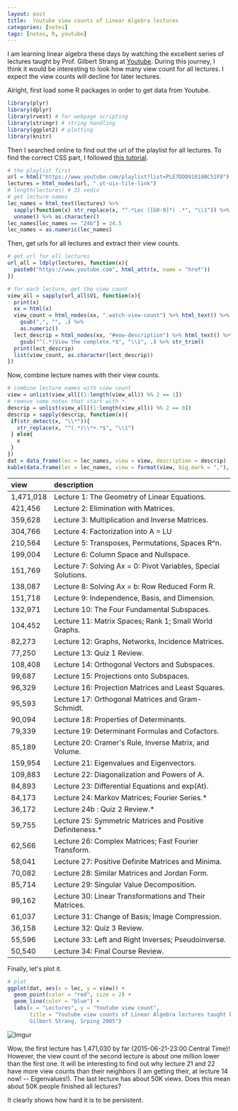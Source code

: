 ```yaml
---
layout: post
title:  Youtube view counts of Linear Algebra lectures 
categories: [notes]
tags: [notes, R, youtube]
---
```


I am learning linear algebra these days by watching the excellent series of lectures taught by Prof. Gilbert Strang at [Youtube](https://www.youtube.com/playlist?list=PLE7DDD91010BC51F8). During this journey, I think it would be interesting to look how many view count for all lectures. I expect the view counts will decline for later lectures.

Alright, first load some R packages in order to get data from Youtube.


```r
library(plyr)
library(dplyr)
library(rvest) # for webpage scripting
library(stringr) # string handling
library(ggplot2) # plotting
library(knitr)
```

Then I searched online to find out the url of the playlist for all lectures. To find the correct CSS part, I followed [this tutorial](http://cran.r-project.org/web/packages/rvest/vignettes/selectorgadget.html).


```r
# the playlist first
url = html("https://www.youtube.com/playlist?list=PLE7DDD91010BC51F8")
lectures = html_nodes(url, ".yt-uix-tile-link")
# length(lectures) # 35 vedio
# get lecture names
lec_names = html_text(lectures) %>% 
  sapply(function(x) str_replace(x, "^.*Lec ([b0-9]*) .*", "\\1")) %>% 
  unname() %>% as.character()
lec_names[lec_names == "24b"] = 24.5
lec_names = as.numeric(lec_names)
```

Then, get urls for all lectures and extract their view counts.


```r
# get url for all lectures
url_all = ldply(lectures, function(x){
  paste0("https://www.youtube.com", html_attr(x, name = "href"))
})

# for each lecture, get the view count
view_all = sapply(url_all$V1, function(x){
  print(x)
  xx = html(x)
  view_count = html_nodes(xx, ".watch-view-count") %>% html_text() %>%
    gsub(",", "", .) %>% 
    as.numeric()
  lect_descrip = html_nodes(xx, "#eow-description") %>% html_text() %>% 
    gsub("^(.*)View the complete.*$", "\\1", .) %>% str_trim()
  print(lect_descrip)
  list(view_count, as.character(lect_descrip))
})
```

Now, combine lecture names with their view counts.


```r
# combine lecture names with view count
view = unlist(view_all[(1:length(view_all)) %% 2 == 1])
# remove some notes that start with *.
descrip = unlist(view_all[(1:length(view_all)) %% 2 == 0])
descrip = sapply(descrip, function(x){
 if(str_detect(x, "\\*")){
   str_replace(x, "^(.*)\\*+.*$", "\\1")
 } else{
   x
 }
})
dat = data_frame(lec = lec_names, view = view, description = descrip)
kable(data.frame(lec = lec_names, view = format(view, big.mark = ","), description = descrip), format = "html")
```


<table>
 <thead>
  <tr>
   <th style="text-align:left;"> view </th>
   <th style="text-align:left;"> description </th>
  </tr>
 </thead>
<tbody>
  <tr>
   <td style="text-align:left;"> 1,471,018 </td>
   <td style="text-align:left;"> Lecture 1: The Geometry of Linear Equations. </td>
  </tr>
  <tr>
   <td style="text-align:left;">   421,456 </td>
   <td style="text-align:left;"> Lecture 2: Elimination with Matrices. </td>
  </tr>
  <tr>
   <td style="text-align:left;">   359,628 </td>
   <td style="text-align:left;"> Lecture 3: Multiplication and Inverse Matrices. </td>
  </tr>
  <tr>
   <td style="text-align:left;">   304,766 </td>
   <td style="text-align:left;"> Lecture 4: Factorization into A = LU </td>
  </tr>
  <tr>
   <td style="text-align:left;">   210,564 </td>
   <td style="text-align:left;"> Lecture 5: Transposes, Permutations, Spaces R^n. </td>
  </tr>
  <tr>
   <td style="text-align:left;">   199,004 </td>
   <td style="text-align:left;"> Lecture 6: Column Space and Nullspace. </td>
  </tr>
  <tr>
   <td style="text-align:left;">   151,769 </td>
   <td style="text-align:left;"> Lecture 7: Solving Ax = 0: Pivot Variables, Special Solutions. </td>
  </tr>
  <tr>
   <td style="text-align:left;">   138,087 </td>
   <td style="text-align:left;"> Lecture 8: Solving Ax = b: Row Reduced Form R. </td>
  </tr>
  <tr>
   <td style="text-align:left;">   151,718 </td>
   <td style="text-align:left;"> Lecture 9: Independence, Basis, and Dimension. </td>
  </tr>
  <tr>
   <td style="text-align:left;">   132,971 </td>
   <td style="text-align:left;"> Lecture 10: The Four Fundamental Subspaces. </td>
  </tr>
  <tr>
   <td style="text-align:left;">   104,452 </td>
   <td style="text-align:left;"> Lecture 11: Matrix Spaces; Rank 1; Small World Graphs. </td>
  </tr>
  <tr>
   <td style="text-align:left;">    82,273 </td>
   <td style="text-align:left;"> Lecture 12: Graphs, Networks, Incidence Matrices. </td>
  </tr>
  <tr>
   <td style="text-align:left;">    77,250 </td>
   <td style="text-align:left;"> Lecture 13: Quiz 1 Review. </td>
  </tr>
  <tr>
   <td style="text-align:left;">   108,408 </td>
   <td style="text-align:left;"> Lecture 14: Orthogonal Vectors and Subspaces. </td>
  </tr>
  <tr>
   <td style="text-align:left;">    99,687 </td>
   <td style="text-align:left;"> Lecture 15: Projections onto Subspaces. </td>
  </tr>
  <tr>
   <td style="text-align:left;">    96,329 </td>
   <td style="text-align:left;"> Lecture 16: Projection Matrices and Least Squares. </td>
  </tr>
  <tr>
   <td style="text-align:left;">    95,593 </td>
   <td style="text-align:left;"> Lecture 17: Orthogonal Matrices and Gram-Schmidt. </td>
  </tr>
  <tr>
   <td style="text-align:left;">    90,094 </td>
   <td style="text-align:left;"> Lecture 18: Properties of Determinants. </td>
  </tr>
  <tr>
   <td style="text-align:left;">    79,339 </td>
   <td style="text-align:left;"> Lecture 19: Determinant Formulas and Cofactors. </td>
  </tr>
  <tr>
   <td style="text-align:left;">    85,189 </td>
   <td style="text-align:left;"> Lecture 20: Cramer's Rule, Inverse Matrix, and Volume. </td>
  </tr>
  <tr>
   <td style="text-align:left;">   159,954 </td>
   <td style="text-align:left;"> Lecture 21: Eigenvalues and Eigenvectors. </td>
  </tr>
  <tr>
   <td style="text-align:left;">   109,883 </td>
   <td style="text-align:left;"> Lecture 22: Diagonalization and Powers of A. </td>
  </tr>
  <tr>
   <td style="text-align:left;">    84,893 </td>
   <td style="text-align:left;"> Lecture 23: Differential Equations and exp(At). </td>
  </tr>
  <tr>
   <td style="text-align:left;">    84,173 </td>
   <td style="text-align:left;"> Lecture 24: Markov Matrices; Fourier Series.* </td>
  </tr>
  <tr>
   <td style="text-align:left;">    36,172 </td>
   <td style="text-align:left;"> Lecture 24b : Quiz 2 Review.* </td>
  </tr>
  <tr>
   <td style="text-align:left;">    59,755 </td>
   <td style="text-align:left;"> Lecture 25: Symmetric Matrices and Positive Definiteness.* </td>
  </tr>
  <tr>
   <td style="text-align:left;">    62,566 </td>
   <td style="text-align:left;"> Lecture 26: Complex Matrices; Fast Fourier Transform. </td>
  </tr>
  <tr>
   <td style="text-align:left;">    58,041 </td>
   <td style="text-align:left;"> Lecture 27: Positive Definite Matrices and Minima. </td>
  </tr>
  <tr>
   <td style="text-align:left;">    70,082 </td>
   <td style="text-align:left;"> Lecture 28: Similar Matrices and Jordan Form. </td>
  </tr>
  <tr>
   <td style="text-align:left;">    85,714 </td>
   <td style="text-align:left;"> Lecture 29: Singular Value Decomposition. </td>
  </tr>
  <tr>
   <td style="text-align:left;">    99,162 </td>
   <td style="text-align:left;"> Lecture 30: Linear Transformations and Their Matrices. </td>
  </tr>
  <tr>
   <td style="text-align:left;">    61,037 </td>
   <td style="text-align:left;"> Lecture 31: Change of Basis; Image Compression. </td>
  </tr>
  <tr>
   <td style="text-align:left;">    36,158 </td>
   <td style="text-align:left;"> Lecture 32: Quiz 3 Review. </td>
  </tr>
  <tr>
   <td style="text-align:left;">    55,596 </td>
   <td style="text-align:left;"> Lecture 33: Left and Right Inverses; Pseudoinverse. </td>
  </tr>
  <tr>
   <td style="text-align:left;">    50,540 </td>
   <td style="text-align:left;"> Lecture 34: Final Course Review. </td>
  </tr>
</tbody>
</table>

Finally, let's plot it.


```r
# plot
ggplot(dat, aes(x = lec, y = view)) +
  geom_point(color = "red", size = 2) + 
  geom_line(color = "blue") +
  labs(x = "Lectures", y = "Youtube view count",
       title = "Youtube view counts of Linear Algebra lectures taught by 
       Gilbert Strang, Srping 2005")
```

![Imgur](http://i.imgur.com/DtGk7Rt.png)

Wow, the first lecture has 1,471,030 by far (2015-06-21-23:00 Central Time)! However, the view count of the second lecture is about one million lower than the first one. It will be interesting to find out why lecture 21 and 22 have more view counts than their neighbors (I am getting their, at lecture 14 now! -- Eigenvalues!). The last lecture has about 50K views. Does this mean about 50K people finished all lectures? 

It clearly shows how hard it is to be persistent.


